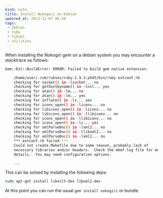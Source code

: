 ```yaml
---
kind: note
title: Install Nokogori on Debian
updated_at: 2013-11-07 06:59
tags:
 - debian
 - ruby
 - libxml
 - utilities
---
```


When installing the Nokogiri gem on a debian system you may encounter a
stacktrace as follows:


```bash
Gem::Ext::BuildError: ERROR: Failed to build gem native extension.

    /home/user/.rvm/rubies/ruby-1.9.3-p545/bin/ruby extconf.rb
    checking for socket() in -lsocket... no
    checking for gethostbyname() in -lnsl... yes
    checking for atan() in -lm... no
    checking for atan() in -lm... yes
    checking for inflate() in -lz... yes
    checking for iconv_open() in -liconv... no
    checking for libiconv_open() in -liconv... no
    checking for libiconv_open() in -llibiconv... no
    checking for iconv_open() in -llibiconv... no
    checking for iconv_open() in -lc... yes
    checking for xmlParseDoc() in -lxml2... no
    checking for xmlParseDoc() in -llibxml2... no
    checking for xmlParseDoc() in -lxml2... no
    *** extconf.rb failed ***
    Could not create Makefile due to some reason, probably lack of
    necessary libraries and/or headers.  Check the mkmf.log file for more
    details.  You may need configuration options.

    ...
```

This can be solved by installing the following deps:

```bash
sudo apt-get install libxslt-dev libxml2-dev
```

At this point you can run the usual `gem install nokogiri` or bundle.

